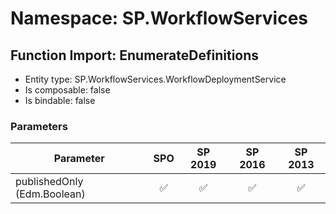 # Namespace: SP.WorkflowServices

## Function Import: EnumerateDefinitions

- Entity type: SP.WorkflowServices.WorkflowDeploymentService
- Is composable: false
- Is bindable: false

### Parameters

Parameter | SPO | SP 2019 | SP 2016 | SP 2013
----------|:---:|:-------:|:-------:|:-------:
publishedOnly (Edm.Boolean) | ✅ | ✅ | ✅ | ✅